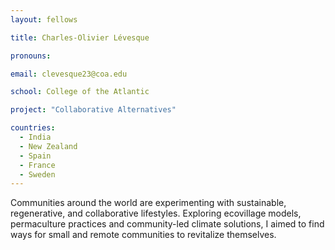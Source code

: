 ```yaml
---
layout: fellows

title: Charles-Olivier Lévesque

pronouns: 

email: clevesque23@coa.edu

school: College of the Atlantic

project: "Collaborative Alternatives"

countries:
  - India
  - New Zealand
  - Spain
  - France
  - Sweden
---
```


Communities around the world are experimenting with sustainable, regenerative, and collaborative lifestyles. Exploring ecovillage models, permaculture practices and community-led climate solutions, I aimed to find ways for small and remote communities to revitalize themselves.